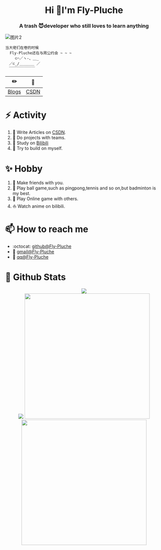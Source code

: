 ###
<h1 align="center"> Hi 👋I'm Fly-Pluche</h1>
<h3 align="center">A trash 😈developer who still loves to learn anything</h3>

<!-- [![SVG Banners](https://svg-banners.vercel.app/api?type=origin&text1=Welcom💖&width=1000&height=400)](https://github.com/Akshay021/svg-banners) -->
<!-- <img align="middle" src="https://user-images.githubusercontent.com/73021377/155558148-3bab9dff-3126-4dad-b223-ee6322278d24.jpeg" style="border-radius:50px;width:1000px"> -->
![图片2](https://user-images.githubusercontent.com/73021377/155648303-f77e78e1-835d-464b-b2f2-84fbb0e4ade2.png)

```
当大佬们在卷的时候
  Fly-Pluche还在与周公约会 ~ ~ ~                      
　　 ⊂⌒／ヽ-、＿_
　／⊂_/＿＿＿＿ ／
　￣￣￣￣￣￣￣
```
<div align="center">
  
| :pencil2: | :memo:  |
| --- | --- |
| [Blogs](https://Fly-Pluche.github.io/) | [CSDN](https://blog.csdn.net/qq_51302564?type=blog)|

</div>

# ⚡ Activity
<!--START_SECTION:activity-->
1. 🍭 Write Articles on [CSDN](https://blog.csdn.net/qq_51302564?type=blog).
2. :busts_in_silhouette: Do projects with teams.
3. 🍹 Study on [Bilibili](https://www.bilibili.com/)
4. :muscle:  Try to build on myself.

<!--END_SECTION:activity-->

# ✨ Hobby
1. 💬 Make friends with you.
2. 🏸 Play ball game,such as pingpong,tennis and so on,but badminton is my best.
3. :dart: Play Online game with others.
4. ⛵ Watch anime on bilibili.

# 📫 How to reach me
- :octocat: [github@Fly-Pluche](https://github.com/Fly-Pluche)
- :email: [gmail@Fly-Pluche](mailto:plypluche@gmail.com)
- :penguin: [qq@Fly-Pluche](mailto:527212878@qq.com)

# 🌈 Github Stats
<div align="middle">
<a align="middle" href="https://count.getloli.com"><img align="middle" src="https://count.getloli.com/get/@Fly-Pluche?theme=rule34"></a><br>
<img src = "https://github-profile-summary-cards.vercel.app/api/cards/profile-details?username=Fly-Pluche&theme=monokai">
<img src = "https://github-readme-stats.vercel.app/api?username=Fly-Pluche&bg_color=30,e96443,904e95&title_color=fff&text_color=fff" style="width:400px">
<img src = "http://github-readme-streak-stats.herokuapp.com?user=Fly-Pluche&theme=dracula" style="width:400px">
</div>

<!--
**xihuanxiaorang/xihuanxiaorang** is a ✨ _special_ ✨ repository because its `README.md` (this file) appears on your GitHub profile.

Here are some ideas to get you started:

- 🔭 I’m currently working on ...
- 🌱 I’m currently learning ...
- 👯 I’m looking to collaborate on ...
- 🤔 I’m looking for help with ...
- 💬 Ask me about ...
- 📫 How to reach me: ...
- 😄 Pronouns: ...
- ⚡ Fun fact: ...
-->
